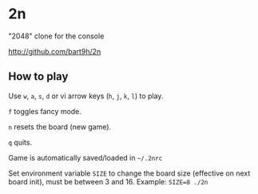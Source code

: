 
# 2n

"2048" clone for the console

http://github.com/bart9h/2n


## How to play

Use `w`, `a`, `s`, `d` or vi arrow keys (`h`, `j`, `k`, `l`) to play.

`f` toggles fancy mode.

`n` resets the board (new game).

`q` quits.

Game is automatically saved/loaded in `~/.2nrc`

Set environment variable `SIZE` to change the board size
(effective on next board init), must be between 3 and 16.
Example: `SIZE=8 ./2n`
